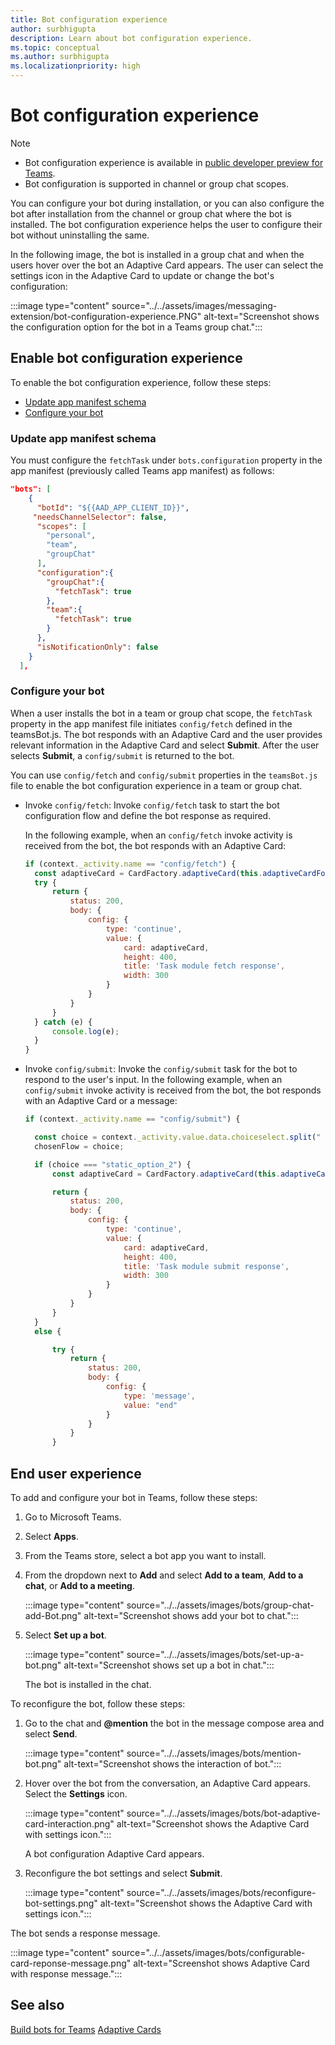 ```yaml
---
title: Bot configuration experience
author: surbhigupta
description: Learn about bot configuration experience.
ms.topic: conceptual
ms.author: surbhigupta
ms.localizationpriority: high
---
```


# Bot configuration experience

> [!NOTE]
>
> * Bot configuration experience is available in [public developer preview for Teams](../../resources/dev-preview/developer-preview-intro.md).
> * Bot configuration is supported in channel or group chat scopes.

You can configure your bot during installation, or you can also configure the bot after installation from the channel or group chat where the bot is installed. The bot configuration experience helps the user to configure their bot without uninstalling the same.

In the following image, the bot is installed in a group chat and when the users hover over the bot an Adaptive Card appears. The user can select the settings icon in the Adaptive Card to update or change the bot's configuration:

:::image type="content" source="../../assets/images/messaging-extension/bot-configuration-experience.PNG" alt-text="Screenshot shows the configuration option for the bot in a Teams group chat.":::

## Enable bot configuration experience

To enable the bot configuration experience, follow these steps:

* [Update app manifest schema](#update-app-manifest-schema)
* [Configure your bot](#configure-your-bot)

### Update app manifest schema

You must configure the `fetchTask` under `bots.configuration` property in the app manifest (previously called Teams app manifest) as follows:

```json
"bots": [
    {
      "botId": "${{AAD_APP_CLIENT_ID}}",
     "needsChannelSelector": false,
      "scopes": [
        "personal",
        "team",
        "groupChat"
      ],
      "configuration":{
        "groupChat":{
          "fetchTask": true
        },
        "team":{
          "fetchTask": true
        }
      },
      "isNotificationOnly": false
    }
  ],
```

### Configure your bot

When a user installs the bot in a team or group chat scope, the `fetchTask` property in the app manifest file initiates `config/fetch` defined in the teamsBot.js. The bot responds with an Adaptive Card and the user provides relevant information in the Adaptive Card and select **Submit**. After the user selects **Submit**, a `config/submit` is returned to the bot.

You can use `config/fetch` and `config/submit` properties in the `teamsBot.js` file to enable the bot configuration experience in a team or group chat.

* Invoke `config/fetch`: Invoke `config/fetch` task to start the bot configuration flow and define the bot response as required.

  In the following example, when an `config/fetch` invoke activity is received from the bot, the bot responds with an Adaptive Card:

    ```javascript
    if (context._activity.name == "config/fetch") {
      const adaptiveCard = CardFactory.adaptiveCard(this.adaptiveCardForDynamicSearch());
      try {
          return {
              status: 200,
              body: {
                  config: {
                      type: 'continue',
                      value: {
                          card: adaptiveCard,
                          height: 400,
                          title: 'Task module fetch response',
                          width: 300
                      }
                  }
              }
          }
      } catch (e) {
          console.log(e);
      }
    }
    ```

* Invoke `config/submit`: Invoke the `config/submit` task for the bot to respond to the user's input.
  In the following example, when an `config/submit` invoke activity is received from the bot, the bot responds with an Adaptive Card or a message:

    ```javascript
    if (context._activity.name == "config/submit") {
    
      const choice = context._activity.value.data.choiceselect.split(" ")[0];
      chosenFlow = choice;
    
      if (choice === "static_option_2") {
          const adaptiveCard = CardFactory.adaptiveCard(this.adaptiveCardForStaticSearch());
    
          return {
              status: 200,
              body: {
                  config: {
                      type: 'continue',
                      value: {
                          card: adaptiveCard,
                          height: 400,
                          title: 'Task module submit response',
                          width: 300
                      }
                  }
              }
          }
      }
      else {
    
          try {
              return {
                  status: 200,
                  body: {
                      config: {
                          type: 'message',
                          value: "end"
                      }
                  }
              }
          }
    ```

## End user experience

To add and configure your bot in Teams, follow these steps:

1. Go to Microsoft Teams.

1. Select **Apps**.

1. From the Teams store, select a bot app you want to install.

1. From the dropdown next to **Add**  and select **Add to a team**, **Add to a chat**, or **Add to a meeting**.

   :::image type="content" source="../../assets/images/bots/group-chat-add-Bot.png" alt-text="Screenshot shows add your bot to chat.":::

1. Select **Set up a bot**.

   :::image type="content" source="../../assets/images/bots/set-up-a-bot.png" alt-text="Screenshot shows set up a bot in chat.":::

   The bot is installed in the chat.

To reconfigure the bot, follow these steps:

1. Go to the chat and **@mention** the bot in the message compose area and select **Send**.

   :::image type="content" source="../../assets/images/bots/mention-bot.png" alt-text="Screenshot shows the interaction of bot.":::

1. Hover over the bot from the conversation, an Adaptive Card appears. Select the **Settings** icon.

   :::image type="content" source="../../assets/images/bots/bot-adaptive-card-interaction.png" alt-text="Screenshot shows the Adaptive Card with settings icon.":::

   A bot configuration Adaptive Card appears.

1. Reconfigure the bot settings and select **Submit**.

   :::image type="content" source="../../assets/images/bots/reconfigure-bot-settings.png" alt-text="Screenshot shows the Adaptive Card with settings icon.":::

The bot sends a response message.

   :::image type="content" source="../../assets/images/bots/configurable-card-reponse-message.png" alt-text="Screenshot shows Adaptive Card with response message.":::

## See also

[Build bots for Teams](../what-are-bots.md)
[Adaptive Cards](../../task-modules-and-cards/what-are-cards.md#adaptive-cards)

